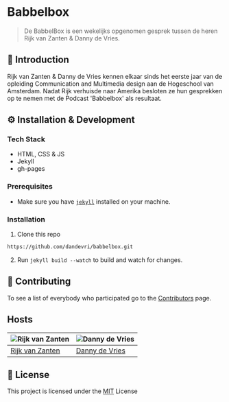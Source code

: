 # Babbelbox

> De BabbelBox is een wekelijks opgenomen gesprek tussen de heren Rijk van Zanten & Danny de Vries.

## :book: Introduction
Rijk van Zanten & Danny de Vries kennen elkaar sinds het eerste jaar van de opleiding Communication and Multimedia design aan de Hogeschool van Amsterdam. Nadat Rijk verhuisde naar Amerika besloten ze hun gesprekken op te nemen met de Podcast 'Babbelbox' als resultaat.

## ⚙️ Installation & Development

### Tech Stack
* HTML, CSS & JS
* Jekyll
* gh-pages

### Prerequisites
* Make sure you have [`jekyll`](https://jekyllrb.com/docs/installation/) installed on your machine.

### Installation
1. Clone this repo
```bash
https://github.com/dandevri/babbelbox.git
```

2. Run `jekyll build --watch` to build and watch for changes.


## :page_facing_up: Contributing
To see a list of everybody who participated go to the [Contributors](https://github.com/rijkvanzanten/robat/graphs/contributors) page.


## Hosts
![Rijk van Zanten](https://avatars0.githubusercontent.com/u/9141017?v=3&s=460) | ![Danny de Vries](https://avatars1.githubusercontent.com/u/22084444?v=3&s=460) |
---|---
[Rijk van Zanten](https://github.com/rijkvanzanten) | [Danny de Vries](https://github.com/dandevri)

## 📃 License
This project is licensed under the [MIT](LICENSE) License
